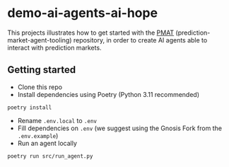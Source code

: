 # demo-ai-agents-ai-hope

This projects illustrates how to get started with the [PMAT](https://github.com/gnosis/prediction-market-agent-tooling) (prediction-market-agent-tooling) repository, in order to create AI agents able to interact with prediction markets.

## Getting started

- Clone this repo
- Install dependencies using Poetry (Python 3.11 recommended)
```shell
poetry install
```
- Rename `.env.local` to `.env`
- Fill dependencies on `.env` (we suggest using the Gnosis Fork from the `.env.example`)
- Run an agent locally
```
poetry run src/run_agent.py
```